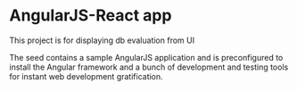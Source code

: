 # AngularJS-React app

This project is for displaying db evaluation from UI

The seed contains a sample AngularJS application and is preconfigured to install the Angular
framework and a bunch of development and testing tools for instant web development gratification.

